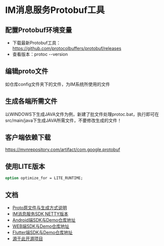 # IM消息服务Protobuf工具

## 配置Protobuf环境变量
- 下载最新Protobuf工具：https://github.com/protocolbuffers/protobuf/releases
- 查看版本：protoc --version

## 编辑proto文件
如仓库config文件夹下的文件，为IM系统所使用的文件

## 生成各端所需文件
以WINDOWS下生成JAVA文件为例，新建了批文件处理protoc.bat，执行即可在src/main/java下生成JAVA所需文件，不要修改生成的文件！

## 客户端依赖下载
https://mvnrepository.com/artifact/com.google.protobuf

## 使用LITE版本
```proto
option optimize_for = LITE_RUNTIME;
```

## 文档
- [Proto原文件与生成方式说明](https://github.com/hslooooooool/im-proto)
- [IM消息服务SDK NETTY版本](https://github.com/hslooooooool/im-netty-server)
- [Android端SDK与Demo仓库地址](https://github.com/hslooooooool/im-android-client)
- [WEB端SDK与Demo仓库地址](https://github.com/hslooooooool/im-web-client)
- [Flutter端SDK与Demo仓库地址](https://github.com/hslooooooool/im-dart-client)
- [源于此开源项目](https://gitee.com/farsunset/cim)

